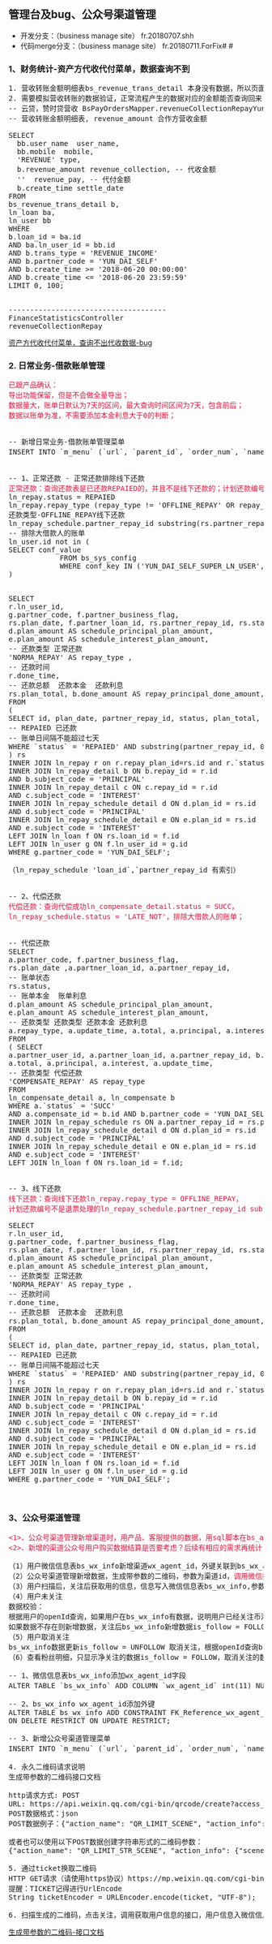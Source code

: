 ## 管理台及bug、公众号渠道管理 ##
- 开发分支：（business manage site） fr.20180707.shh 
- 代码merge分支：（business manage site） fr.20180711.ForFix#  #

### 1、财务统计-资产方代收代付菜单，数据查询不到 ###
<pre>
1. 营收转账金额明细表bs_revenue_trans_detail 本身没有数据，所以页面列表没有数据显示，不是bug；
2. 需要模拟营收转账的数据验证，正常流程产生的数据对应的金额能否查询回来；
-- 云贷，赞时贷营收 BsPayOrdersMapper.revenueCollectionRepayYunZSDList
-- 营收转账金额明细表, revenue_amount 合作方营收金额

SELECT 
  bb.user_name  user_name,
  bb.mobile  mobile,
  'REVENUE' type,
  b.revenue_amount revenue_collection, -- 代收金额
  ''  revenue_pay, -- 代付金额
  b.create_time settle_date
FROM
bs_revenue_trans_detail b,
ln_loan ba,
ln_user bb
WHERE
b.loan_id = ba.id
AND ba.ln_user_id = bb.id
AND b.trans_type = 'REVENUE_INCOME' 
AND b.partner_code = 'YUN_DAI_SELF'
AND b.create_time >= '2018-06-20 00:00:00'
AND b.create_time <= '2018-06-20 23:59:59'
LIMIT 0, 100;


-------------------------------------
FinanceStatisticsController
revenueCollectionRepay
</pre>

[资产方代收代付菜单，查询不出代收数据-bug](https://tower.im/projects/3d05349e05b2474dbd3198d04ac77804/todos/cca4eea2b6664d9d98b4e250d911a42f/)


### 2. 日常业务-借款账单管理 ###
<pre>
<font color=#DC143C>已跟产品确认：
导出功能保留，但是不会做全量导出；
数据量大，账单日默认为7天的区间，最大查询时间区间为7天，包含前后；
数据以账单为准，不需要添加本金利息大于0的判断；
</font>

-- 新增日常业务-借款账单管理菜单
INSERT INTO `m_menu` (`url`, `parent_id`, `order_num`, `name`, `note`) VALUES ('/statistics/getLoanBill/index.htm', '14', '28', '借款账单管理', '');


-- 1、正常还款 - 正常还款排除线下还款
<font color=#DC143C>正常还款：查询还款表是已还款REPAIED的，并且不是线下还款的；计划还款编号不是退票处理的；排除大借款人的账单</font>
ln_repay.status = REPAIED
ln_repay.repay_type (repay_type != 'OFFLINE_REPAY' OR repay_type IS NULL)
还款类型-OFFLINE_REPAY线下还款
ln_repay_schedule.partner_repay_id substring(rs.partner_repay_id, 0, 4) != 'RGCL'
-- 排除大借款人的账单
ln_user.id not in (
SELECT conf_value 
			FROM bs_sys_config 
			WHERE conf_key IN ('YUN_DAI_SELF_SUPER_LN_USER', '7_DAI_SELF_SUPER_LN_USER')
)


SELECT 
r.ln_user_id,
g.partner_code, f.partner_business_flag,
rs.plan_date, f.partner_loan_id, rs.partner_repay_id, rs.status,
d.plan_amount AS schedule_principal_plan_amount,
e.plan_amount AS schedule_interest_plan_amount,
-- 还款类型 正常还款
'NORMA_REPAY' AS repay_type ,
-- 还款时间 
r.done_time,
-- 还款总额  还款本金  还款利息
rs.plan_total, b.done_amount AS repay_principal_done_amount, c.done_amount AS repay_interest_done_amount
FROM
(
SELECT id, plan_date, partner_repay_id, status, plan_total, loan_id FROM ln_repay_schedule
-- REPAIED 已还款
-- 账单日间隔不能超过七天
WHERE `status` = 'REPAIED' AND substring(partner_repay_id, 0, 4) != 'RGCL' AND plan_date BETWEEN '2018-07-01' AND '2018-07-07'
) rs
INNER JOIN ln_repay r on r.repay_plan_id=rs.id and r.`status`='REPAIED' and r.repay_type is null 
INNER JOIN ln_repay_detail b ON b.repay_id = r.id
AND b.subject_code = 'PRINCIPAL'
INNER JOIN ln_repay_detail c ON c.repay_id = r.id
AND c.subject_code = 'INTEREST'
INNER JOIN ln_repay_schedule_detail d ON d.plan_id = rs.id
AND d.subject_code = 'PRINCIPAL'
INNER JOIN ln_repay_schedule_detail e ON e.plan_id = rs.id
AND e.subject_code = 'INTEREST'
LEFT JOIN ln_loan f ON rs.loan_id = f.id
LEFT JOIN ln_user g ON f.ln_user_id = g.id
WHERE g.partner_code = 'YUN_DAI_SELF';

（ln_repay_schedule 'loan_id`,`partner_repay_id 有索引）


-- 2、代偿还款
<font color=#DC143C>代偿还款：查询代偿成功ln_compensate_detail.status = SUCC，
ln_repay_schedule.status = 'LATE_NOT'，排除大借款人的账单；</font>


-- 代偿还款
SELECT 
a.partner_code, f.partner_business_flag,
rs.plan_date ,a.partner_loan_id, a.partner_repay_id,
-- 账单状态
rs.status, 
-- 账单本金  账单利息
d.plan_amount AS schedule_principal_plan_amount,
e.plan_amount AS schedule_interest_plan_amount,
-- 还款类型 还款类型 还款本金 还款利息
a.repay_type, a.update_time, a.total, a.principal, a.interest 
FROM
( SELECT 
a.partner_user_id, a.partner_loan_id, a.partner_repay_id, b.partner_code, 
a.total, a.principal, a.interest, a.update_time, 
-- 还款类型 代偿还款
'COMPENSATE_REPAY' AS repay_type 
FROM 
ln_compensate_detail a, ln_compensate b
WHERE a.`status` = 'SUCC'  
AND a.compensate_id = b.id AND b.partner_code = 'YUN_DAI_SELF' AND SUBSTRING(a.create_time,1,10) >= '2018-07-01' AND SUBSTRING(a.create_time,1,10) <= '2018-07-07') a
INNER JOIN ln_repay_schedule rs ON a.partner_repay_id = rs.partner_repay_id and rs.plan_date >= '2018-07-01' AND rs.plan_date <= '2018-07-07' and rs.status = 'LATE_NOT'
INNER JOIN ln_repay_schedule_detail d ON d.plan_id = rs.id
AND d.subject_code = 'PRINCIPAL'
INNER JOIN ln_repay_schedule_detail e ON e.plan_id = rs.id
AND e.subject_code = 'INTEREST'
LEFT JOIN ln_loan f ON rs.loan_id = f.id;


-- 3、线下还款
<font color=#DC143C>线下还款：查询线下还款ln_repay.repay_type = OFFLINE_REPAY，
计划还款编号不是退票处理的ln_repay_schedule.partner_repay_id substring(rs.partner_repay_id, 0, 4) != 'RGCL'；排除大借款人的账单；</font>

SELECT 
r.ln_user_id,
g.partner_code, f.partner_business_flag,
rs.plan_date, f.partner_loan_id, rs.partner_repay_id, rs.status,
d.plan_amount AS schedule_principal_plan_amount,
e.plan_amount AS schedule_interest_plan_amount,
-- 还款类型 正常还款
'NORMA_REPAY' AS repay_type ,
-- 还款时间 
r.done_time,
-- 还款总额  还款本金  还款利息
rs.plan_total, b.done_amount AS repay_principal_done_amount, c.done_amount AS repay_interest_done_amount
FROM
(
SELECT id, plan_date, partner_repay_id, status, plan_total, loan_id FROM ln_repay_schedule
-- REPAIED 已还款
-- 账单日间隔不能超过七天
WHERE `status` = 'REPAIED' AND substring(partner_repay_id, 0, 4) != 'RGCL' AND plan_date BETWEEN '2018-07-01' AND '2018-07-07'
) rs
INNER JOIN ln_repay r on r.repay_plan_id=rs.id and r.`status`='REPAIED' and r.repay_type = 'OFFLINE_REPAY'
INNER JOIN ln_repay_detail b ON b.repay_id = r.id
AND b.subject_code = 'PRINCIPAL'
INNER JOIN ln_repay_detail c ON c.repay_id = r.id
AND c.subject_code = 'INTEREST'
INNER JOIN ln_repay_schedule_detail d ON d.plan_id = rs.id
AND d.subject_code = 'PRINCIPAL'
INNER JOIN ln_repay_schedule_detail e ON e.plan_id = rs.id
AND e.subject_code = 'INTEREST'
LEFT JOIN ln_loan f ON rs.loan_id = f.id
LEFT JOIN ln_user g ON f.ln_user_id = g.id
WHERE g.partner_code = 'YUN_DAI_SELF';


</pre>


### 3、公众号渠道管理 ###
<pre>
<font color=#DC143C><1>、公众号渠道管理新增渠道时，用产品、客服提供的数据，用sql脚本在bs_agent表中新增数据，公众号渠道管理页面不加另外的新增功能；
<2>、新增的渠道公众号用户购买数据结算是否要考虑？后续有相应的需求再统计； </font>

（1）用户微信信息表bs_wx_info新增渠道wx_agent_id，外键关联到bs_wx_agent表;
（2）公众号渠道管理新增数据，生成带参数的二维码，参数为渠道id，<font color=#DC143C>调用微信接口</font>；
（3）用户扫描后，关注后获取用的信息，信息写入微信信息表bs_wx_info,参数agent_id也同时写入；
（4）用户未关注
数据校验：
根据用户的openId查询，如果用户在bs_wx_info有数据，说明用户已经关注币港湾相关的公众号；
如果数据不存在则新增数据，关注后bs_wx_info新增数据is_follow = FOLLOW 关注，同时写入wx_agent_id;
（5）用户取消关注
bs_wx_info数据更新is_follow = UNFOLLOW 取消关注，根据openId查询bsWxInfoMapper.updateByPrimaryKeySelective(wxUser);
（6）查看粉丝明细，只显示净关注的数据is_follow = FOLLOW，取消关注的数据不显示；

-- 1、微信信息表bs_wx_info添加wx_agent_id字段
ALTER TABLE `bs_wx_info` ADD COLUMN `wx_agent_id` int(11) NULL DEFAULT null COMMENT '公众号渠道编号' AFTER `cancel_time`;

-- 2、bs_wx_info wx_agent_id添加外键
ALTER TABLE bs_wx_info ADD CONSTRAINT FK_Reference_wx_agent_id FOREIGN KEY (wx_agent_id) REFERENCES bs_agent (id) 
ON DELETE RESTRICT ON UPDATE RESTRICT;

-- 3、新增公众号渠道管理菜单
INSERT INTO `m_menu` (`url`, `parent_id`, `order_num`, `name`, `note`) VALUES ('/wxAgent/getList.htm', '82', '14', '公众号渠道管理', '');

4. 永久二维码请求说明
生成带参数的二维码接口文档

http请求方式: POST
URL: https://api.weixin.qq.com/cgi-bin/qrcode/create?access_token=TOKEN
POST数据格式：json
POST数据例子：{"action_name": "QR_LIMIT_SCENE", "action_info": {"scene": {"scene_id": 123}}}

或者也可以使用以下POST数据创建字符串形式的二维码参数：
{"action_name": "QR_LIMIT_STR_SCENE", "action_info": {"scene": {"scene_str": "test"}}}

5. 通过ticket换取二维码
HTTP GET请求（请使用https协议）https://mp.weixin.qq.com/cgi-bin/showqrcode?ticket=TICKET
提醒：TICKET记得进行UrlEncode
String ticketEncoder = URLEncoder.encode(ticket, "UTF-8");

6. 扫描生成的二维码，点击关注，调用获取用户信息的接口，用户信息入微信信息表bs_wx_info，渠道的二维码存入wx_agent_id；
</pre>

[生成带参数的二维码-接口文档](https://mp.weixin.qq.com/wiki?t=resource/res_main&id=mp1443433542)



